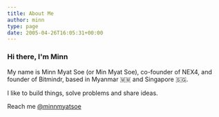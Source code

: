 ```yaml
---
title: About Me
author: minn
type: page
date: 2005-04-26T16:05:31+00:00
---
```

### Hi there, I'm Minn

My name is Minn Myat Soe (or Min Myat Soe), co-founder of NEX4, and founder of Bitmindr, based in Myanmar 🇲🇲 and Singapore 🇸🇬. 

I like to build things, solve problems and share ideas.

Reach me [@minnmyatsoe](https://twitter.com/minnmyatsoe)